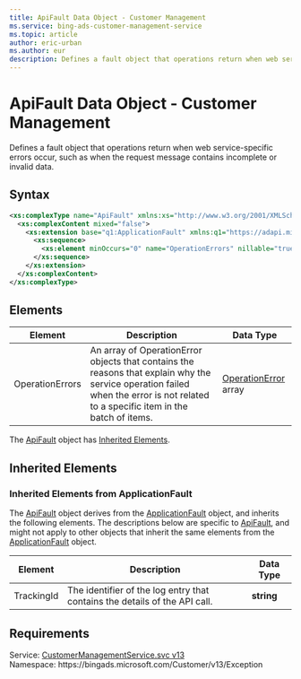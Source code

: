 ```yaml
---
title: ApiFault Data Object - Customer Management
ms.service: bing-ads-customer-management-service
ms.topic: article
author: eric-urban
ms.author: eur
description: Defines a fault object that operations return when web service-specific errors occur, such as when the request message contains incomplete or invalid data.
---
```

# ApiFault Data Object - Customer Management
Defines a fault object that operations return when web service-specific errors occur, such as when the request message contains incomplete or invalid data.

## Syntax
```xml
<xs:complexType name="ApiFault" xmlns:xs="http://www.w3.org/2001/XMLSchema">
  <xs:complexContent mixed="false">
    <xs:extension base="q1:ApplicationFault" xmlns:q1="https://adapi.microsoft.com">
      <xs:sequence>
        <xs:element minOccurs="0" name="OperationErrors" nillable="true" type="tns:ArrayOfOperationError" />
      </xs:sequence>
    </xs:extension>
  </xs:complexContent>
</xs:complexType>
```

## <a name="elements"></a>Elements

|Element|Description|Data Type|
|-----------|---------------|-------------|
|<a name="operationerrors"></a>OperationErrors|An array of OperationError objects that contains the reasons that explain why the service operation failed when the error is not related to a specific item in the batch of items.|[OperationError](operationerror.md) array|

The [ApiFault](apifault.md) object has [Inherited Elements](#inheritedelements).

## <a name="inheritedelements"></a>Inherited Elements

### <a name="inheritedelementsapplicationfault"></a>Inherited Elements from ApplicationFault
The [ApiFault](apifault.md) object derives from the [ApplicationFault](applicationfault.md) object, and inherits the following elements. The descriptions below are specific to [ApiFault](apifault.md), and might not apply to other objects that inherit the same elements from the [ApplicationFault](applicationfault.md) object.  

|Element|Description|Data Type|
|-----------|---------------|-------------|
|<a name="trackingid"></a>TrackingId|The identifier of the log entry that contains the details of the API call.|**string**|

## Requirements
Service: [CustomerManagementService.svc v13](https://clientcenter.api.bingads.microsoft.com/Api/CustomerManagement/v13/CustomerManagementService.svc)  
Namespace: https\://bingads.microsoft.com/Customer/v13/Exception  

